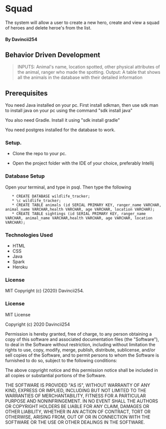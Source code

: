 # Squad

The system will allow a user to create a new hero, create and view a squad of heroes and delete heroe's from the list.

#### By Davincii254

## Behavior Driven Development

> INPUTS: Animal's name, location spotted, other physical attributes of the animal, ranger who made the spotting.
> Output: A table that shows all the animals in the database with their detailed information

## Prerequisites

You need Java installed on your pc. First install sdkman, then use sdk man to install java on your pc using the command "sdk install java"

You also need Gradle. Install it using "sdk install gradle"

You need postgres installed for the database to work.

###  Setup.

- Clone the repo to your pc.

- Open the project folder with the IDE of your choice, preferably Intellij
### Database Setup
Open your terminal, and type in psql. Then type the following

       * CREATE DATABASE wildlife_tracker;
       * \c wildlife_tracker;
       * CREATE TABLE animals (id SERIAL PRIMARY KEY, ranger_name VARCHAR, animal_name VARCHAR,health VARCHAR, age VARCHAR, location VARCHAR);
       * CREATE TABLE sightings (id SERIAL PRIMARY KEY, ranger_name VARCHAR, animal_name VARCHAR,health VARCHAR, age VARCHAR, location VARCHAR);
 


 ### Technologies Used
     
* HTML
* CSS
* Java
* Spark
* Heroku


### License
MIT
Copyright (c) {2020} Davincii254.


### License

MIT License

Copyright (c) 2020 Davincii254

Permission is hereby granted, free of charge, to any person obtaining a copy of this software and associated documentation files (the "Software"), to deal in the Software without restriction, including without limitation the rights to use, copy, modify, merge, publish, distribute, sublicense, and/or sell copies of the Software, and to permit persons to whom the Software is furnished to do so, subject to the following conditions:

The above copyright notice and this permission notice shall be included in all copies or substantial portions of the Software.

THE SOFTWARE IS PROVIDED "AS IS", WITHOUT WARRANTY OF ANY KIND, EXPRESS OR IMPLIED, INCLUDING BUT NOT LIMITED TO THE WARRANTIES OF MERCHANTABILITY, FITNESS FOR A PARTICULAR PURPOSE AND NONINFRINGEMENT. IN NO EVENT SHALL THE AUTHORS OR COPYRIGHT HOLDERS BE LIABLE FOR ANY CLAIM, DAMAGES OR OTHER LIABILITY, WHETHER IN AN ACTION OF CONTRACT, TORT OR OTHERWISE, ARISING FROM, OUT OF OR IN CONNECTION WITH THE SOFTWARE OR THE USE OR OTHER DEALINGS IN THE SOFTWARE.
